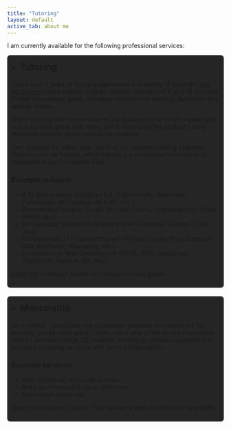 ```yaml
---
title: "Tutoring"
layout: default
active_tab: about me
---
```


<style>
    summary { cursor: pointer; }
    summary > h2 { display: inline-block; margin: 5px;}
    .service-list {
        list-style: none;
        padding: 0;
    }
    .service-list .service {
        background: #252525;
        padding: 10px;
        border-radius: 7px;
        margin-bottom: 20px;
    }
    :target {
        background: #a08700;
        animation: highlight 1s linear 1s forwards;
    }
    @keyframes highlight {
        from { background: #a08700; }
        to { background: none; }
    }
</style>

I am currently available for the following professional services:

<ul class="service-list">
<li class="service">
    <details open title="Click to toggle dropdown.">
        <summary>
            <h2>Tutoring</h2>
        </summary>
        <p>I have over 7 years of tutoring experience in a variety of subjects (<a href="#subject-list">see list below</a>). I have helped children between the ages of 9 and 18 succeed in their educational goals, including children with learning disabilities and special needs.</p>
        <p>When working with a new student, my approach is to create measurable and actionable goals with them, and to determine the student's most impactful learning styles as soon as possible.</p>
        <p>I am available for either year-round or on-demand tutoring sessions. Sessions can be flexible, either following a customized curriculum or dedicated to just homework help.</p>
        <h3>Example subjects</h3>
        <ul id="subject-list">
            <li>K-12 Mathematics (Algebra I & II, Trigonometry, Geometry, Precalculus, AP Calculus AB & BC, etc.)</li>
            <li>Discrete Mathematics (Logic, Number Theory, Combinatorics, Graph theory, etc.)</li>
            <li>AP Computer Science Principles and AP Computer Science A (AP Java)</li>
            <li>Fundamentals of Programming with Python (Control flow, functions, data structures, debugging, etc.)</li>
            <li>Introduction to Web Development (HTML, CSS, JavaScript, TypeScript, React & JSX, etc.)</li>
        </ul>
        <p><i><a class="link" href="mailto:denniskats43@gmail.com" target="_blank" title="Email">Email me</a> to discuss further and receive a price quote.</i></p>
    </details>
</li>

<li class="service">
    <details open title="Click to toggle dropdown.">
        <summary>
            <h2>Mentorship</h2>
        </summary>
        <p>As a mentor, I would provide occasional guidance and check-ins for aspiring, young developers. I have over a year of mentoring experience where I advised college CS students working on personal projects and provided incoming students with general information.</p>
        <h3>Example services</h3>
        <ul>
            <li>Side-project aid and code reviews</li>
            <li>Resume reviews and mock interviews</li>
            <li>Intermittent check-ins</li>
        </ul>
        <p><i><a class="link" href="mailto:denniskats43@gmail.com" target="_blank" title="Email">Email me</a> to discuss further. This service is <b>free</b> but limited in availability.</i></p>
    </details>
</li>

<!-- <li class="service">
    <details open>
        <summary><h2>Consultation</h2></summary>
        <p>TODO</p>
        <p><i><a class="link" href="mailto:denniskats43@gmail.com" target="_blank" title="Email">Email me</a> to discuss further and to receive a price quote.</i></p>
    </details>
</li> -->

</ul>
